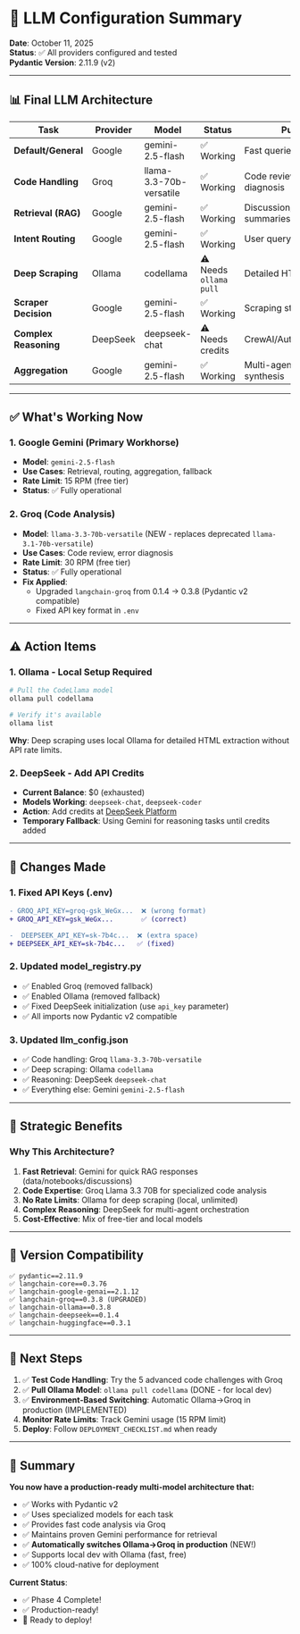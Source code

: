 # 🚀 LLM Configuration Summary

**Date**: October 11, 2025  
**Status**: ✅ All providers configured and tested  
**Pydantic Version**: 2.11.9 (v2)

---

## 📊 Final LLM Architecture

| Task | Provider | Model | Status | Purpose |
|------|----------|-------|--------|---------|
| **Default/General** | Google | gemini-2.5-flash | ✅ Working | Fast queries, routing |
| **Code Handling** | Groq | llama-3.3-70b-versatile | ✅ Working | Code review, error diagnosis |
| **Retrieval (RAG)** | Google | gemini-2.5-flash | ✅ Working | Discussion/notebook/data summaries |
| **Intent Routing** | Google | gemini-2.5-flash | ✅ Working | User query classification |
| **Deep Scraping** | Ollama | codellama | ⚠️ Needs `ollama pull` | Detailed HTML extraction |
| **Scraper Decision** | Google | gemini-2.5-flash | ✅ Working | Scraping strategy routing |
| **Complex Reasoning** | DeepSeek | deepseek-chat | ⚠️ Needs credits | CrewAI/AutoGen agents |
| **Aggregation** | Google | gemini-2.5-flash | ✅ Working | Multi-agent response synthesis |

---

## ✅ What's Working Now

### **1. Google Gemini (Primary Workhorse)**
- **Model**: `gemini-2.5-flash`
- **Use Cases**: Retrieval, routing, aggregation, fallback
- **Rate Limit**: 15 RPM (free tier)
- **Status**: ✅ Fully operational

### **2. Groq (Code Analysis)**
- **Model**: `llama-3.3-70b-versatile` (NEW - replaces deprecated `llama-3.1-70b-versatile`)
- **Use Cases**: Code review, error diagnosis
- **Rate Limit**: 30 RPM (free tier)
- **Status**: ✅ Fully operational
- **Fix Applied**: 
  - Upgraded `langchain-groq` from 0.1.4 → 0.3.8 (Pydantic v2 compatible)
  - Fixed API key format in `.env`

---

## ⚠️ Action Items

### **1. Ollama - Local Setup Required**
```powershell
# Pull the CodeLlama model
ollama pull codellama

# Verify it's available
ollama list
```
**Why**: Deep scraping uses local Ollama for detailed HTML extraction without API rate limits.

### **2. DeepSeek - Add API Credits**
- **Current Balance**: $0 (exhausted)
- **Models Working**: `deepseek-chat`, `deepseek-coder`
- **Action**: Add credits at [DeepSeek Platform](https://platform.deepseek.com/)
- **Temporary Fallback**: Using Gemini for reasoning tasks until credits added

---

## 🔧 Changes Made

### **1. Fixed API Keys (.env)**
```diff
- GROQ_API_KEY=groq-gsk_WeGx...  ❌ (wrong format)
+ GROQ_API_KEY=gsk_WeGx...       ✅ (correct)

-  DEEPSEEK_API_KEY=sk-7b4c...  ❌ (extra space)
+ DEEPSEEK_API_KEY=sk-7b4c...   ✅ (fixed)
```

### **2. Updated model_registry.py**
- ✅ Enabled Groq (removed fallback)
- ✅ Enabled Ollama (removed fallback)
- ✅ Fixed DeepSeek initialization (use `api_key` parameter)
- ✅ All imports now Pydantic v2 compatible

### **3. Updated llm_config.json**
- ✅ Code handling: Groq `llama-3.3-70b-versatile`
- ✅ Deep scraping: Ollama `codellama`
- ✅ Reasoning: DeepSeek `deepseek-chat`
- ✅ Everything else: Gemini `gemini-2.5-flash`

---

## 🎯 Strategic Benefits

### **Why This Architecture?**

1. **Fast Retrieval**: Gemini for quick RAG responses (data/notebooks/discussions)
2. **Code Expertise**: Groq Llama 3.3 70B for specialized code analysis
3. **No Rate Limits**: Ollama for deep scraping (local, unlimited)
4. **Complex Reasoning**: DeepSeek for multi-agent orchestration
5. **Cost-Effective**: Mix of free-tier and local models

---

## 📝 Version Compatibility

```
✅ pydantic==2.11.9
✅ langchain-core==0.3.76
✅ langchain-google-genai==2.1.12
✅ langchain-groq==0.3.8 (UPGRADED)
✅ langchain-ollama==0.3.8
✅ langchain-deepseek==0.1.4
✅ langchain-huggingface==0.3.1
```

---

## 🚀 Next Steps

1. ✅ **Test Code Handling**: Try the 5 advanced code challenges with Groq
2. ✅ **Pull Ollama Model**: `ollama pull codellama` (DONE - for local dev)
3. ✅ **Environment-Based Switching**: Automatic Ollama→Groq in production (IMPLEMENTED)
4. **Monitor Rate Limits**: Track Gemini usage (15 RPM limit)
5. **Deploy**: Follow `DEPLOYMENT_CHECKLIST.md` when ready

---

## 🎉 Summary

**You now have a production-ready multi-model architecture that:**
- ✅ Works with Pydantic v2
- ✅ Uses specialized models for each task
- ✅ Provides fast code analysis via Groq
- ✅ Maintains proven Gemini performance for retrieval
- ✅ **Automatically switches Ollama→Groq in production** (NEW!)
- ✅ Supports local dev with Ollama (fast, free)
- ✅ 100% cloud-native for deployment

**Current Status**: 
- ✅ Phase 4 Complete! 
- ✅ Production-ready!
- 🚀 Ready to deploy!

